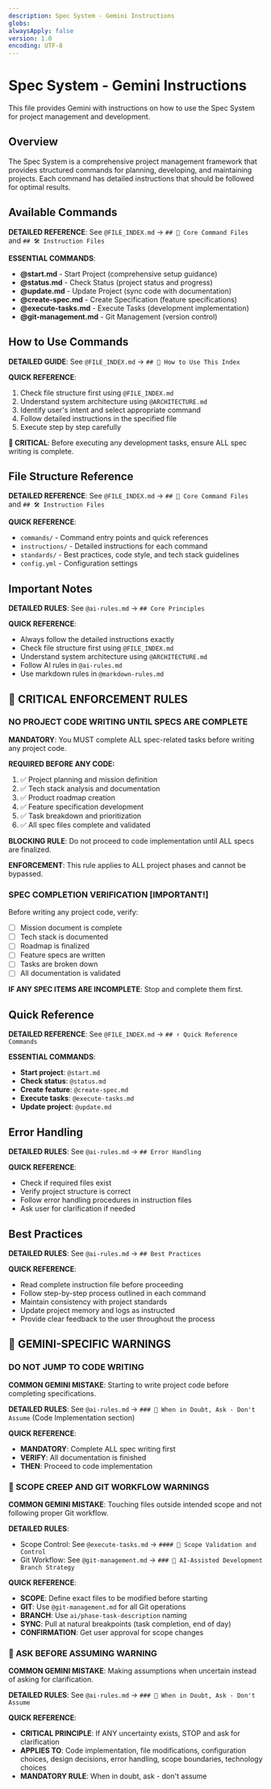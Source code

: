 ```yaml
---
description: Spec System - Gemini Instructions
globs:
alwaysApply: false
version: 1.0
encoding: UTF-8
---
```


# Spec System - Gemini Instructions

This file provides Gemini with instructions on how to use the Spec System for project management and development.

## Overview

The Spec System is a comprehensive project management framework that provides structured commands for planning, developing, and maintaining projects. Each command has detailed instructions that should be followed for optimal results.

## Available Commands

**DETAILED REFERENCE**: See `@FILE_INDEX.md` → `## 📁 Core Command Files` and `## 🛠️ Instruction Files`

**ESSENTIAL COMMANDS**:

- **@start.md** - Start Project (comprehensive setup guidance)
- **@status.md** - Check Status (project status and progress)
- **@update.md** - Update Project (sync code with documentation)
- **@create-spec.md** - Create Specification (feature specifications)
- **@execute-tasks.md** - Execute Tasks (development implementation)
- **@git-management.md** - Git Management (version control)

## How to Use Commands

**DETAILED GUIDE**: See `@FILE_INDEX.md` → `## 🎯 How to Use This Index`

**QUICK REFERENCE**:

1. Check file structure first using `@FILE_INDEX.md`
2. Understand system architecture using `@ARCHITECTURE.md`
3. Identify user's intent and select appropriate command
4. Follow detailed instructions in the specified file
5. Execute step by step carefully

**🚨 CRITICAL**: Before executing any development tasks, ensure ALL spec writing is complete.

## File Structure Reference

**DETAILED REFERENCE**: See `@FILE_INDEX.md` → `## 📁 Core Command Files` and `## 🛠️ Instruction Files`

**QUICK REFERENCE**:

- `commands/` - Command entry points and quick references
- `instructions/` - Detailed instructions for each command
- `standards/` - Best practices, code style, and tech stack guidelines
- `config.yml` - Configuration settings

## Important Notes

**DETAILED RULES**: See `@ai-rules.md` → `## Core Principles`

**QUICK REFERENCE**:

- Always follow the detailed instructions exactly
- Check file structure first using `@FILE_INDEX.md`
- Understand system architecture using `@ARCHITECTURE.md`
- Follow AI rules in `@ai-rules.md`
- Use markdown rules in `@markdown-rules.md`

## 🚨 CRITICAL ENFORCEMENT RULES

### NO PROJECT CODE WRITING UNTIL SPECS ARE COMPLETE

**MANDATORY**: You MUST complete ALL spec-related tasks before writing any project code.

**REQUIRED BEFORE ANY CODE:**

1. ✅ Project planning and mission definition
2. ✅ Tech stack analysis and documentation  
3. ✅ Product roadmap creation
4. ✅ Feature specification development
5. ✅ Task breakdown and prioritization
6. ✅ All spec files complete and validated

**BLOCKING RULE**: Do not proceed to code implementation until ALL specs are finalized.

**ENFORCEMENT**: This rule applies to ALL project phases and cannot be bypassed.

### SPEC COMPLETION VERIFICATION [IMPORTANT!]

Before writing any project code, verify:

- [ ] Mission document is complete
- [ ] Tech stack is documented
- [ ] Roadmap is finalized
- [ ] Feature specs are written
- [ ] Tasks are broken down
- [ ] All documentation is validated

**IF ANY SPEC ITEMS ARE INCOMPLETE**: Stop and complete them first.

## Quick Reference

**DETAILED REFERENCE**: See `@FILE_INDEX.md` → `## ⚡ Quick Reference Commands`

**ESSENTIAL COMMANDS**:

- **Start project**: `@start.md`
- **Check status**: `@status.md`
- **Create feature**: `@create-spec.md`
- **Execute tasks**: `@execute-tasks.md`
- **Update project**: `@update.md`

## Error Handling

**DETAILED RULES**: See `@ai-rules.md` → `## Error Handling`

**QUICK REFERENCE**:

- Check if required files exist
- Verify project structure is correct
- Follow error handling procedures in instruction files
- Ask user for clarification if needed

## Best Practices

**DETAILED RULES**: See `@ai-rules.md` → `## Best Practices`

**QUICK REFERENCE**:

- Read complete instruction file before proceeding
- Follow step-by-step process outlined in each command
- Maintain consistency with project standards
- Update project memory and logs as instructed
- Provide clear feedback to the user throughout the process

## 🚨 GEMINI-SPECIFIC WARNINGS

### DO NOT JUMP TO CODE WRITING

**COMMON GEMINI MISTAKE**: Starting to write project code before completing specifications.

**DETAILED RULES**: See `@ai-rules.md` → `### 🚨 When in Doubt, Ask - Don't Assume` (Code Implementation section)

**QUICK REFERENCE**:

- **MANDATORY**: Complete ALL spec writing first
- **VERIFY**: All documentation is finished
- **THEN**: Proceed to code implementation

### 🚨 SCOPE CREEP AND GIT WORKFLOW WARNINGS

**COMMON GEMINI MISTAKE**: Touching files outside intended scope and not following proper Git workflow.

**DETAILED RULES**:

- Scope Control: See `@execute-tasks.md` → `#### 🚨 Scope Validation and Control`
- Git Workflow: See `@git-management.md` → `### 🚨 AI-Assisted Development Branch Strategy`

**QUICK REFERENCE**:

- **SCOPE**: Define exact files to be modified before starting
- **GIT**: Use `@git-management.md` for all Git operations
- **BRANCH**: Use `ai/phase-task-description` naming
- **SYNC**: Pull at natural breakpoints (task completion, end of day)
- **CONFIRMATION**: Get user approval for scope changes

### 🚨 ASK BEFORE ASSUMING WARNING

**COMMON GEMINI MISTAKE**: Making assumptions when uncertain instead of asking for clarification.

**DETAILED RULES**: See `@ai-rules.md` → `### 🚨 When in Doubt, Ask - Don't Assume`

**QUICK REFERENCE**:

- **CRITICAL PRINCIPLE**: If ANY uncertainty exists, STOP and ask for clarification
- **APPLIES TO**: Code implementation, file modifications, configuration choices, design decisions, error handling, scope boundaries, technology choices
- **MANDATORY RULE**: When in doubt, ask - don't assume

